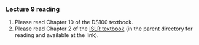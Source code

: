 ### Lecture 9 reading

1. Please read Chapter 10 of the DS100 textbook.
2. Please read Chapter 2 of the [ISLR textbook](https://github.com/ds-modules/ER-190C/blob/master/reading/Lecture%209/ISLR%20Seventh%20Printing.pdf) (in the parent directory for reading and available at the link).